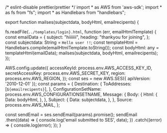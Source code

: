/* eslint-disable prettier/prettier */
import * as AWS from 'aws-sdk';
import * as fs from "fs";
import * as Handlebars from "handlebars";

export function mailses(subjectdata, bodyHtml, emailrecipents) {

  fs.readFile(`../templates/login}.html`, function (err, emailHtmlTemplate) {
    const emailData = {
      subject: "hiiiiiii",
      heading: "thankyou for joining",
    };
    const subjectdata: String = `Hello user !!`;
    const templateHtml = Handlebars.compile(emailHtmlTemplate.toString());
    const bodyHtml: any = templateHtml(emailData);
    mailses(subjectdata, bodyHtml, emailrecipents);
  });

  AWS.config.update({
    accessKeyId: process.env.AWS_ACCESS_KEY_ID,
    secretAccessKey: process.env.AWS_SECRET_KEY,
    region: process.env.AWS_REGION,
  });
  const ses = new AWS.SES({ apiVersion: '2010-12-01' });
  const params = {
    Destination: {
      ToAddresses: [`${emailrecipents}`],
    },
    ConfigurationSetName: process.env.AWS_CONFIGURATIONSETNAME,
    Message: {
      Body: {
        Html: {
          Data: bodyHtml,
        },
      },
      Subject: {
        Data: subjectdata,
      },
    },
    Source: process.env.AWS_MAIL,
  };

  const sendEmail = ses.sendEmail(params).promise();
  sendEmail
    .then((data) => {
      console.log('email submitted to SES', data);
    })
    .catch((error) => {
      console.log(error);
    });
}